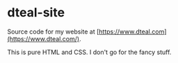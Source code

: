 # dteal-site
Source code for my website at [https://www.dteal.com](https://www.dteal.com/).

This is pure HTML and CSS. I don't go for the fancy stuff.

